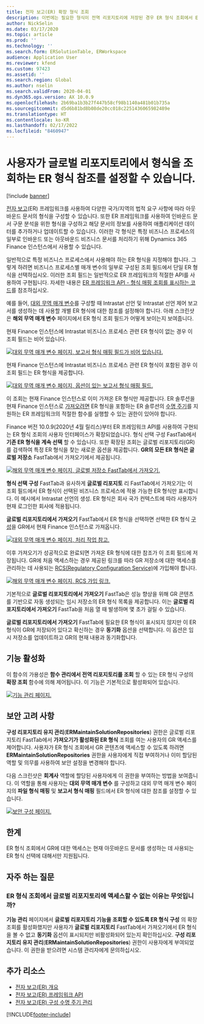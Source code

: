 ```yaml
---
title: 전자 보고(ER) 확장 형식 조회
description: 이번에는 필요한 형식이 전역 리포지토리에 저장된 경우 ER 형식 조회에서 ER 형식 참조를 설정하는 방법에 대해 설명합니다.
author: NickSelin
ms.date: 03/17/2020
ms.topic: article
ms.prod: ''
ms.technology: ''
ms.search.form: ERSolutionTable, ERWorkspace
audience: Application User
ms.reviewer: kfend
ms.custom: 97423
ms.assetid: ''
ms.search.region: Global
ms.author: nselin
ms.search.validFrom: 2020-04-01
ms.dyn365.ops.version: AX 10.0.9
ms.openlocfilehash: 2b69ba1b3b27f447b58cf98b1140a481b01b735a
ms.sourcegitcommit: d5d6b81bd8b08de20cc018c2251436065982489e
ms.translationtype: HT
ms.contentlocale: ko-KR
ms.lasthandoff: 02/17/2022
ms.locfileid: "8460947"
---
```

# <a name="allow-users-to-set-up-an-er-format-reference-inquiring-a-format-from-the-global-repository"></a>사용자가 글로벌 리포지토리에서 형식을 조회하는 ER 형식 참조를 설정할 수 있습니다.

[!include [banner](../includes/banner.md)]

[전자 보고](general-electronic-reporting.md)(ER) 프레임워크를 사용하여 다양한 국가/지역의 법적 요구 사항에 따라 아웃바운드 문서의 형식을 구성할 수 있습니다. 또한 ER 프레임워크를 사용하여 인바운드 문서 구문 분석을 위한 형식을 구성하고 해당 문서의 정보를 사용하여 애플리케이션 데이터를 추가하거나 업데이트할 수 있습니다. 이러한 각 형식은 특정 비즈니스 프로세스의 일부로 인바운드 또는 아웃바운드 비즈니스 문서를 처리하기 위해 Dynamics 365 Finance 인스턴스에서 사용할 수 있습니다.

일반적으로 특정 비즈니스 프로세스에서 사용해야 하는 ER 형식을 지정해야 합니다. 그렇게 하려면 비즈니스 프로세스별 매개 변수의 일부로 구성된 조회 필드에서 단일 ER 형식을 선택하십시오. 이러한 조회 필드는 일반적으로 ER 프레임워크의 적절한 API를 사용하여 구현됩니다. 자세한 내용은 [ER 프레임워크 API - 형식 매핑 조회를 표시하는 코드](er-apis-app73.md#code-to-display-a-format-mapping-lookup)를 참조하십시오.

예를 들어, [대외 무역 매개 변수](../../../finance/localizations/emea-intrastat.md#set-up-foreign-trade-parameters)를 구성할 때 Intrastat 선언 및 Intrastat 선언 제어 보고서를 생성하는 데 사용할 개별 ER 형식에 대한 참조를 설정해야 합니다. 아래 스크린샷은 **해외 무역 매개 변수** 페이지에서 ER 형식 조회 필드가 어떻게 보이는지 보여줍니다.

현재 Finance 인스턴스에 Intrastat 비즈니스 프로세스 관련 ER 형식이 없는 경우 이 조회 필드는 비어 있습니다.

[![대외 무역 매개 변수 페이지, 보고서 형식 매핑 필드가 비어 있습니다.](./media/ER-ExtLookup-Lookup1.gif)](./media/ER-ExtLookup-Lookup1.gif)

현재 Finance 인스턴스에 Intrastat 비즈니스 프로세스 관련 ER 형식이 포함된 경우 이 조회 필드는 ER 형식을 제공합니다.

[![대외 무역 매개 변수 페이지, 옵션이 있는 보고서 형식 매핑 필드.](./media/ER-ExtLookup-Lookup2.png)](./media/ER-ExtLookup-Lookup2.png)

이 조회는 현재 Finance 인스턴스로 이미 가져온 ER 형식만 제공합니다. ER 솔루션을 현재 Finance 인스턴스로 [가져오려면](./tasks/er-import-configuration-lifecycle-services.md) ER 형식을 포함하는 ER 솔루션의 [수명 주기](general-electronic-reporting-manage-configuration-lifecycle.md)를 지원하는 ER 프레임워크의 적절한 함수를 실행할 수 있는 권한이 있어야 합니다.

Finance 버전 10.0.9(2020년 4월 릴리스)부터 ER 프레임워크 API를 사용하여 구현되는 ER 형식 조회의 사용자 인터페이스가 확장되었습니다. 형식 선택 구성 FastTab에서 **기존 ER 형식을 계속 선택** 할 수 있습니다. 또한 확장된 조회는 글로벌 리포지토리(GR)를 검색하여 특정 ER 형식을 찾는 새로운 옵션을 제공합니다. **GR의 모든 ER 형식은 글로벌 저장소** FastTab에서 가져오기에서 제공됩니다.

[![해외 무역 매개 변수 페이지, 글로벌 저장소 FastTab에서 가져오기.](./media/ER-ExtLookup-Lookup3.png)](./media/ER-ExtLookup-Lookup3.png)

**형식 선택 구성** FastTab과 유사하게 **글로벌 리포지토** 리 FastTab에서 가져오기는 이 조회 필드에서 ER 형식이 선택된 비즈니스 프로세스에 적용 가능한 ER 형식만 표시합니다. 이 예시에서 Intrastat 선언의 생성. ER 형식은 회사 국가 컨텍스트에 따라 사용자가 현재 로그인한 회사에 적용됩니다.

**글로벌 리포지토리에서 가져오기** FastTab에서 ER 형식을 선택하면 선택한 ER 형식 [구성](general-electronic-reporting.md#Configuration)을 GR에서 현재 Finance 인스턴스로 가져옵니다.

[![대외 무역 매개 변수 페이지, 처리 작업 참고.](./media/ER-ExtLookup-FormatImport.png)](./media/ER-ExtLookup-FormatImport.png)

이후 가져오기가 성공적으로 완료되면 가져온 ER 형식에 대한 참조가 이 조회 필드에 저장됩니다. GR에 처음 액세스하는 경우 제공된 링크를 따라 GR 저장소에 대한 액세스를 관리하는 데 사용되는 [RCS(Regulatory Configuration Service)](https://aka.ms/rcs)에 가입해야 합니다.

[![해외 무역 매개 변수 페이지, RCS 가입 링크.](./media/ER-ExtLookup-RepoSignUp.png)](./media/ER-ExtLookup-RepoSignUp.png)

기본적으로 **글로벌 리포지토리에서 가져오기** FastTab은 성능 향상을 위해 GR 콘텐츠를 기반으로 자동 생성되는 임시 저장소의 ER 형식 목록을 제공합니다. 이는 **글로벌 리포지토리에서 가져오기** FastTab을 처음 열 때 발생하며 몇 초가 걸릴 수 있습니다.

**글로벌 리포지토리에서 가져오기** FastTab에 필요한 ER 형식이 표시되지 않지만 이 ER 형식이 GR에 저장되어 있다고 확신하는 경우 **동기화** 옵션을 선택합니다. 이 옵션은 임시 저장소를 업데이트하고 GR의 현재 내용과 동기화합니다.

## <a name="feature-activation"></a>기능 활성화

이 함수의 가용성은 **함수 관리에서 전역 리포지토리를 조회** 할 수 있는 ER 형식 구성의 **확장 조회** 함수에 의해 제어됩니다. 이 기능은 기본적으로 활성화되어 있습니다.

[![기능 관리 페이지.](./media/ER-ExtLookup-FeatureMngt.png)](./media/ER-ExtLookup-FeatureMngt.png)

## <a name="security-considerations"></a>보안 고려 사항

**구성 리포지토리 유지 관리**(**ERMaintainSolutionRepositories**) 권한은 글로벌 리포지토리 FastTab에서 **가져오기가 활성화된 ER 형식** 조회를 여는 사용자의 GR 액세스를 제어합니다. 사용자가 ER 형식 조회에서 GR 콘텐츠에 액세스할 수 있도록 하려면 **ERMaintainSolutionRepositories** 권한을 사용자에게 직접 부여하거나 이미 할당된 역할 및 의무를 사용하여 보안 설정을 변경해야 합니다.

다음 스크린샷은 **회계사** 역할에 할당된 사용자에게 이 권한을 부여하는 방법을 보여줍니다. 이 역할을 통해 사용자는 **대외 무역 매개 변수** 를 구성하고 대외 무역 매개 변수 페이지의 **파일 형식 매핑** 및 **보고서 형식 매핑** 필드에서 ER 형식에 대한 참조를 설정할 수 있습니다.

[![보안 구성 페이지.](./media/ER-ExtLookup-SecuritySetting.png)](./media/ER-ExtLookup-SecuritySetting.png)

## <a name="limitations"></a>한계

ER 형식 조회에서 GR에 대한 액세스는 현재 아웃바운드 문서를 생성하는 데 사용되는 ER 형식 선택에 대해서만 지원됩니다.

## <a name="frequently-asked-questions"></a>자주 하는 질문

### <a name="why-cant-i-access-the-global-repository-from-the-er-format-lookup"></a>ER 형식 조회에서 글로벌 리포지토리에 액세스할 수 없는 이유는 무엇입니까?

**기능 관리** 페이지에서 **글로벌 리포지토리 기능을 조회할 수 있도록 ER 형식 구성** 의 확장 조회를 활성화했지만 사용자가 **글로벌 리포지토리** FastTab에서 가져오기에서 ER 형식을 볼 수 없고 **동기화** 옵션이 표시되지만 비활성화되어 있는지 확인하십시오. **구성 리포지토리 유지 관리**(**ERMaintainSolutionRepositories**) 권한이 사용자에게 부여되었습니다. 이 권한을 받으려면 시스템 관리자에게 문의하십시오.

## <a name="additional-resources"></a>추가 리소스

- [전자 보고(ER) 개요](general-electronic-reporting.md)
- [전자 보고(ER) 프레임워크 API](er-apis-app73.md)
- [전자 보고(ER) 구성 수명 주기 관리](general-electronic-reporting-manage-configuration-lifecycle.md)


[!INCLUDE[footer-include](../../../includes/footer-banner.md)]
